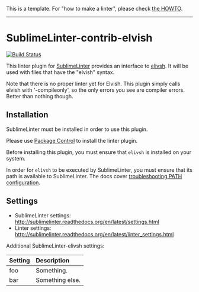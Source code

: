 This is a template. For "how to make a linter", please check [the HOWTO](HOWTO.md).

-----------------------------------------------------------------

SublimeLinter-contrib-elvish
================================

[![Build Status](https://travis-ci.org/SublimeLinter/SublimeLinter-contrib-elivsh.svg?branch=master)](https://travis-ci.org/SublimeLinter/SublimeLinter-contrib-elivsh)

This linter plugin for [SublimeLinter](https://github.com/SublimeLinter/SublimeLinter) provides an interface to [elivsh](https://elv.sh). It will be used with files that have the "elvish" syntax.

Note that there is no proper linter yet for Elvish. This plugin simply calls elvish with '-compileonly', so the only
errors you see are compiler errors. Better than nothing though.

## Installation
SublimeLinter must be installed in order to use this plugin.

Please use [Package Control](https://packagecontrol.io) to install the linter plugin.

Before installing this plugin, you must ensure that `elivsh` is installed on your system.

In order for `elivsh` to be executed by SublimeLinter, you must ensure that its path is available to SublimeLinter. The docs cover [troubleshooting PATH configuration](http://sublimelinter.readthedocs.io/en/latest/troubleshooting.html#finding-a-linter-executable).

## Settings
- SublimeLinter settings: http://sublimelinter.readthedocs.org/en/latest/settings.html
- Linter settings: http://sublimelinter.readthedocs.org/en/latest/linter_settings.html

Additional SublimeLinter-elivsh settings:

|Setting|Description    |
|:------|:--------------|
|foo    |Something.     |
|bar    |Something else.|
